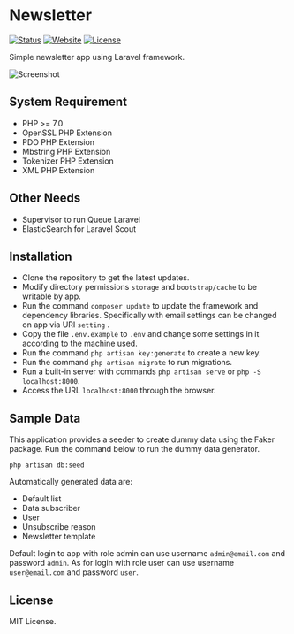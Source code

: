 # Newsletter
<!--
[![StyleCI](https://styleci.io/repos/70211763/shield?branch=master)](https://styleci.io/repos/70211763)
-->
[![Status](https://img.shields.io/badge/status-dev-red.svg?style=flat-square)](https://img.shields.io/badge/status-dev-red.svg?style=flat-square)
[![Website](https://img.shields.io/website-up-down-green-red/http/shields.io.svg?style=flat-square)](http://nawala.laravel.web.id)
[![License](https://img.shields.io/badge/license-MIT%20License-blue.svg?style=flat-square)](https://img.shields.io/badge/license-MIT%20License-blue.svg?style=flat-square)

Simple newsletter app using Laravel framework.

![Screenshot](https://s16.postimg.org/tzvo9b7ut/Screenshot_from_2016_10_08_14_57_19.png)

<!-- Demo not available
The application demo can be viewed at [http://nawala.laravel.web.id](http://nawala.laravel.web.id).
-->

## System Requirement

* PHP >= 7.0
* OpenSSL PHP Extension
* PDO PHP Extension
* Mbstring PHP Extension
* Tokenizer PHP Extension
* XML PHP Extension

## Other Needs

* Supervisor to run Queue Laravel
* ElasticSearch for Laravel Scout

## Installation

* Clone the repository to get the latest updates.
* Modify directory permissions `storage` and `bootstrap/cache` to be writable by app.
* Run the command `composer update` to update the framework and dependency libraries. Specifically with email settings can be changed on app via URI `setting` .
* Copy the file `.env.example` to `.env` and change some settings in it according to the machine used.
* Run the command `php artisan key:generate` to create a new key.
* Run the command `php artisan migrate` to run migrations.
* Run a built-in server with commands `php artisan serve` or `php -S localhost:8000`.
* Access the URL `localhost:8000` through the browser.

## Sample Data

This application provides a seeder to create dummy data using the Faker package. Run the command below to run the dummy data generator.

`php artisan db:seed`

Automatically generated data are:

* Default list
* Data subscriber
* User
* Unsubscribe reason
* Newsletter template

Default login to app with role admin can use username `admin@email.com` and password `admin`. As for login with role user can use username `user@email.com` and password `user`.

## License

MIT License.
